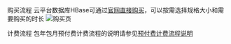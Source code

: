 ﻿购买流程
云平台数据库HBase可通过[官网直接购买](https://buy.tce.fsphere.cn/hbase)，可以按需选择规格大小和需要购买的时长
![购买页](http://imgcache.tce.fsphere.cn/static/mc.qcloudimg.com/static/img/9ad752439deb47c22c032801ff2a5ef1/hbase1.png)

计费流程
包年包月预付费计费流程的说明请参见[预付费计费流程说明](http://tce.fsphere.cn/document/product/555/9618)
